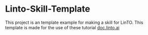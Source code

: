 # Linto-Skill-Template

This project is an template example for making a skill for LinTO.
This template is made for the use of these tutorial [doc.linto.ai](https://doc.linto.ai/#/skills/devguide/basic)
